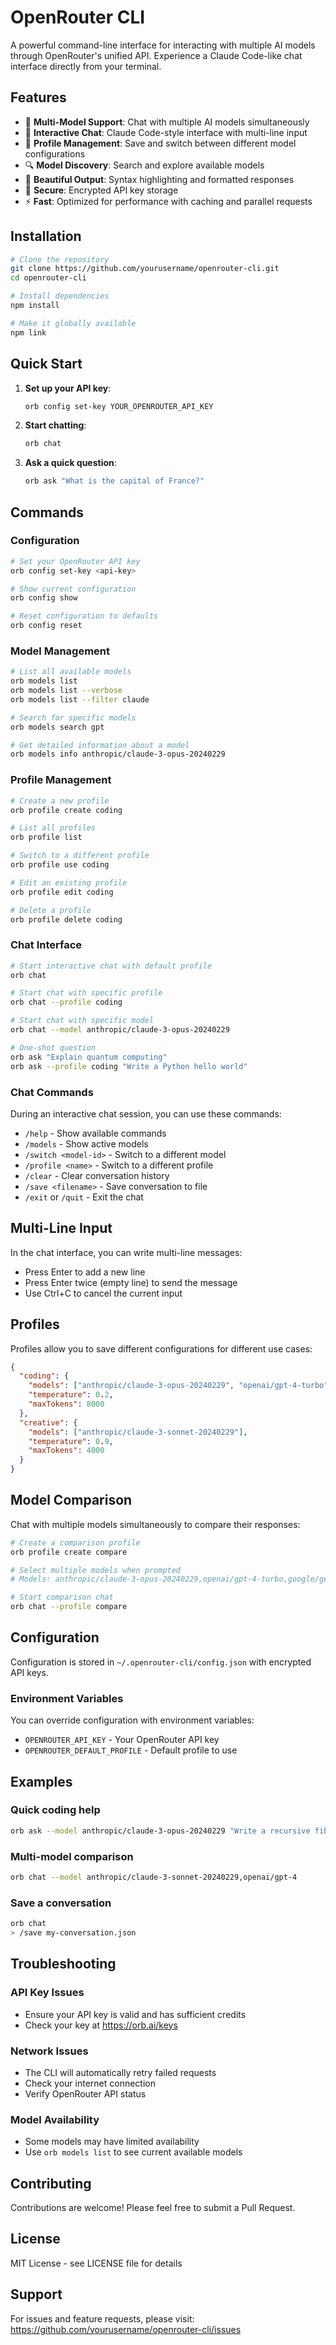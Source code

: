 # OpenRouter CLI

A powerful command-line interface for interacting with multiple AI models through OpenRouter's unified API. Experience a Claude Code-like chat interface directly from your terminal.

## Features

- 🤖 **Multi-Model Support**: Chat with multiple AI models simultaneously
- 💬 **Interactive Chat**: Claude Code-style interface with multi-line input
- 👤 **Profile Management**: Save and switch between different model configurations
- 🔍 **Model Discovery**: Search and explore available models
- 🎨 **Beautiful Output**: Syntax highlighting and formatted responses
- 🔐 **Secure**: Encrypted API key storage
- ⚡ **Fast**: Optimized for performance with caching and parallel requests

## Installation

```bash
# Clone the repository
git clone https://github.com/yourusername/openrouter-cli.git
cd openrouter-cli

# Install dependencies
npm install

# Make it globally available
npm link
```

## Quick Start

1. **Set up your API key**:
   ```bash
   orb config set-key YOUR_OPENROUTER_API_KEY
   ```

2. **Start chatting**:
   ```bash
   orb chat
   ```

3. **Ask a quick question**:
   ```bash
   orb ask "What is the capital of France?"
   ```

## Commands

### Configuration

```bash
# Set your OpenRouter API key
orb config set-key <api-key>

# Show current configuration
orb config show

# Reset configuration to defaults
orb config reset
```

### Model Management

```bash
# List all available models
orb models list
orb models list --verbose
orb models list --filter claude

# Search for specific models
orb models search gpt

# Get detailed information about a model
orb models info anthropic/claude-3-opus-20240229
```

### Profile Management

```bash
# Create a new profile
orb profile create coding

# List all profiles
orb profile list

# Switch to a different profile
orb profile use coding

# Edit an existing profile
orb profile edit coding

# Delete a profile
orb profile delete coding
```

### Chat Interface

```bash
# Start interactive chat with default profile
orb chat

# Start chat with specific profile
orb chat --profile coding

# Start chat with specific model
orb chat --model anthropic/claude-3-opus-20240229

# One-shot question
orb ask "Explain quantum computing"
orb ask --profile coding "Write a Python hello world"
```

### Chat Commands

During an interactive chat session, you can use these commands:

- `/help` - Show available commands
- `/models` - Show active models
- `/switch <model-id>` - Switch to a different model
- `/profile <name>` - Switch to a different profile
- `/clear` - Clear conversation history
- `/save <filename>` - Save conversation to file
- `/exit` or `/quit` - Exit the chat

## Multi-Line Input

In the chat interface, you can write multi-line messages:
- Press Enter to add a new line
- Press Enter twice (empty line) to send the message
- Use Ctrl+C to cancel the current input

## Profiles

Profiles allow you to save different configurations for different use cases:

```json
{
  "coding": {
    "models": ["anthropic/claude-3-opus-20240229", "openai/gpt-4-turbo"],
    "temperature": 0.2,
    "maxTokens": 8000
  },
  "creative": {
    "models": ["anthropic/claude-3-sonnet-20240229"],
    "temperature": 0.9,
    "maxTokens": 4000
  }
}
```

## Model Comparison

Chat with multiple models simultaneously to compare their responses:

```bash
# Create a comparison profile
orb profile create compare

# Select multiple models when prompted
# Models: anthropic/claude-3-opus-20240229,openai/gpt-4-turbo,google/gemini-pro

# Start comparison chat
orb chat --profile compare
```

## Configuration

Configuration is stored in `~/.openrouter-cli/config.json` with encrypted API keys.

### Environment Variables

You can override configuration with environment variables:
- `OPENROUTER_API_KEY` - Your OpenRouter API key
- `OPENROUTER_DEFAULT_PROFILE` - Default profile to use

## Examples

### Quick coding help
```bash
orb ask --model anthropic/claude-3-opus-20240229 "Write a recursive fibonacci function in Python"
```

### Multi-model comparison
```bash
orb chat --model anthropic/claude-3-sonnet-20240229,openai/gpt-4
```

### Save a conversation
```bash
orb chat
> /save my-conversation.json
```

## Troubleshooting

### API Key Issues
- Ensure your API key is valid and has sufficient credits
- Check your key at https://orb.ai/keys

### Network Issues
- The CLI will automatically retry failed requests
- Check your internet connection
- Verify OpenRouter API status

### Model Availability
- Some models may have limited availability
- Use `orb models list` to see current available models

## Contributing

Contributions are welcome! Please feel free to submit a Pull Request.

## License

MIT License - see LICENSE file for details

## Support

For issues and feature requests, please visit:
https://github.com/yourusername/openrouter-cli/issues
